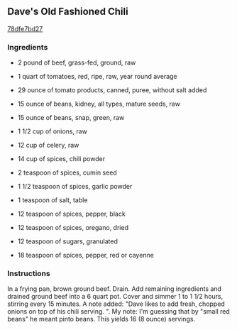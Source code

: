 ## Dave's Old Fashioned Chili

[78dfe7bd27](http://www.food.com/recipe/daves-old-fashioned-chili-475233)

### Ingredients

 - 2 pound of beef, grass-fed, ground, raw

 - 1 quart of tomatoes, red, ripe, raw, year round average

 - 29 ounce of tomato products, canned, puree, without salt added

 - 15 ounce of beans, kidney, all types, mature seeds, raw

 - 15 ounce of beans, snap, green, raw

 - 1 1/2 cup of onions, raw

 - 12 cup of celery, raw

 - 14 cup of spices, chili powder

 - 2 teaspoon of spices, cumin seed

 - 1 1/2 teaspoon of spices, garlic powder

 - 1 teaspoon of salt, table

 - 12 teaspoon of spices, pepper, black

 - 12 teaspoon of spices, oregano, dried

 - 12 teaspoon of sugars, granulated

 - 18 teaspoon of spices, pepper, red or cayenne

### Instructions

In a frying pan, brown ground beef. Drain. Add remaining ingredients and drained ground beef into a 6 quart pot. Cover and simmer 1 to 1 1/2 hours, stirring every 15 minutes. A note added: "Dave likes to add fresh, chopped onions on top of his chili serving. ". My note: I'm guessing that by "small red beans" he meant pinto beans. This yields 16 (8 ounce) servings.